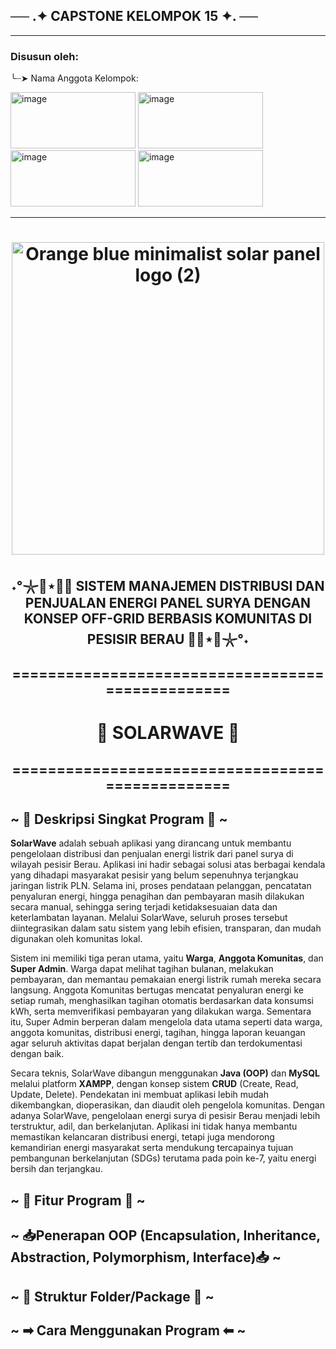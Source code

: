 ## ── .✦ CAPSTONE KELOMPOK 15 ✦. ── 
--------------------------------------------------------------------------------------------

### Disusun oleh:

╰┈➤ Nama Anggota Kelompok:  

<img width="200" height="90" alt="image" src="https://github.com/user-attachments/assets/a70153bc-1905-473e-8939-d1231b03e961" />
<img width="200" height="90" alt="image" src="https://github.com/user-attachments/assets/a2a1b94c-cd4d-40b3-8893-74f6afdb0c9f" />
<img width="200" height="90" alt="image" src="https://github.com/user-attachments/assets/bd6d82f8-040f-40b4-8b95-db1de7ad2a10" />
<img width="200" height="90" alt="image" src="https://github.com/user-attachments/assets/489202f0-9451-4dd7-8f19-ba6151f7c24c" />

--------------------------------------------------------------------------------------------

<h1 align="center"><img width="500" height="500" alt="Orange blue minimalist solar panel logo (2)" src="https://github.com/user-attachments/assets/e334384c-b4a8-4b1d-bdce-153d188dcffd" /></h1>


<h2 align="center"> ˖°𓇼🌊⋆🐚🫧 SISTEM MANAJEMEN DISTRIBUSI DAN PENJUALAN ENERGI PANEL SURYA DENGAN KONSEP OFF-GRID BERBASIS KOMUNITAS DI PESISIR BERAU 🫧🐚⋆🌊𓇼°˖ </h2> 

<h2 align="center">=================================================</h2> 
<h1 align="center"> 🌊 SOLARWAVE 🌊 </h1>
<h2 align="center">=================================================</h2> 


## ~ 📗 Deskripsi Singkat Program 📒  ~

**SolarWave** adalah sebuah aplikasi yang dirancang untuk membantu pengelolaan distribusi dan penjualan energi listrik dari panel surya di wilayah pesisir Berau. Aplikasi ini hadir sebagai solusi atas berbagai kendala yang dihadapi masyarakat pesisir yang belum sepenuhnya terjangkau jaringan listrik PLN. Selama ini, proses pendataan pelanggan, pencatatan penyaluran energi, hingga penagihan dan pembayaran masih dilakukan secara manual, sehingga sering terjadi ketidaksesuaian data dan keterlambatan layanan. Melalui SolarWave, seluruh proses tersebut diintegrasikan dalam satu sistem yang lebih efisien, transparan, dan mudah digunakan oleh komunitas lokal.

Sistem ini memiliki tiga peran utama, yaitu **Warga**, **Anggota Komunitas**, dan **Super Admin**.
Warga dapat melihat tagihan bulanan, melakukan pembayaran, dan memantau pemakaian energi listrik rumah mereka secara langsung. Anggota Komunitas bertugas mencatat penyaluran energi ke setiap rumah, menghasilkan tagihan otomatis berdasarkan data konsumsi kWh, serta memverifikasi pembayaran yang dilakukan warga. Sementara itu, Super Admin berperan dalam mengelola data utama seperti data warga, anggota komunitas, distribusi energi, tagihan, hingga laporan keuangan agar seluruh aktivitas dapat berjalan dengan tertib dan terdokumentasi dengan baik.

Secara teknis, SolarWave dibangun menggunakan **Java (OOP)** dan **MySQL** melalui platform **XAMPP**, dengan konsep sistem **CRUD** (Create, Read, Update, Delete). Pendekatan ini membuat aplikasi lebih mudah dikembangkan, dioperasikan, dan diaudit oleh pengelola komunitas. Dengan adanya SolarWave, pengelolaan energi surya di pesisir Berau menjadi lebih terstruktur, adil, dan berkelanjutan. Aplikasi ini tidak hanya membantu memastikan kelancaran distribusi energi, tetapi juga mendorong kemandirian energi masyarakat serta mendukung tercapainya tujuan pembangunan berkelanjutan (SDGs) terutama pada poin ke-7, yaitu energi bersih dan terjangkau.


## ~ 📌 Fitur Program 📌 ~

## ~ 📥Penerapan OOP (Encapsulation, Inheritance, Abstraction, Polymorphism, Interface)📥 ~

## ~ 📁 Struktur Folder/Package 📁 ~

## ~ ➡ Cara Menggunakan Program ⬅ ~

